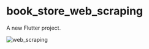 # book_store_web_scraping

A new Flutter project.

![web_scraping](https://user-images.githubusercontent.com/114760131/230121724-4d3b7fb2-1acd-4bc5-a8eb-db70c81e5fa5.png)
